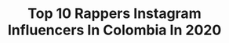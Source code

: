 ---
title: Top 10 Rappers Instagram Influencers In Colombia In 2020
description: >-
  Find top rappers Instagram influencers in Colombia in 2020. Most popular hashtags: #rapper #colombia #calle #quedateencasa.
platform: Instagram
profiles:
  - username: "chesarygt"
    fullname: >-
      Chesary
    location: "Colombia"
    followers: 6729
    engagement: 756
    commentsToLikes: 0.060367
    id: ck5q5k2ylt9ek0i11mftn9okb
    verified: false
    hashtags: "#westcoast, #guatemala, #hiphopgospel, #pastorcashluna"
  - username: "andeezeta"
    fullname: >-
      Andee Zeta
    location: "Colombia"
    followers: 42889
    engagement: 186
    commentsToLikes: 0.098745
    id: ck5he8j3yrlyk0i11jqo3ndsu
    verified: true
    hashtags: "#amor, #latinfashion, #cutepets, #cutedogs"
  - username: "sankru_oficial"
    fullname: >-
      SANKRU
    location: "Colombia"
    followers: 97391
    engagement: 1692
    commentsToLikes: 0.090040
    id: ck8taajw4r06b0j78d4x8qcgx
    verified: false
    hashtags: "#freestyle, #comediante, #chico, #moda"
  - username: "manchoosorio"
    fullname: >-
      Mancho Osorio
    location: "Colombia"
    followers: 16679
    engagement: 301
    commentsToLikes: 0.042504
    id: ck14gpjlm6ekk0i198pfscncp
    verified: false
    hashtags: "#bailarina, #trueno, #fdsbattles, #rbdlg"
  - username: "fumaratto"
    fullname: >-
      ᖴᑌᗰᗩᖇᗩTTOᖴEᖇᖇOᔕO🐰MOR 🍇 🇨🇴
    location: "Colombia"
    followers: 435398
    engagement: 93
    commentsToLikes: 0.011125
    id: ck5c7jvi37nsq0i115sgj8m53
    verified: true
    hashtags: "#birthday, #perd, #band, #musician"
  - username: "elnorick"
    fullname: >-
      Norick Rapper School
    location: "Colombia"
    followers: 127921
    engagement: 212
    commentsToLikes: 0.013855
    id: ck55kkx5zzjwn0i11yd00yt15
    verified: false
    hashtags: "#elnorick, #rapperuano, #reke, #cochabamba"
  - username: "chesterx1988x"
    fullname: >-
      Chester Custodia
    location: "Colombia"
    followers: 5584
    engagement: 622
    commentsToLikes: 0.113293
    id: ck135cuiw0tzp0i198zu5dt1q
    verified: false
    hashtags: "#vans, #elsalvador, #newalbum, #singalone"
  - username: "emmanuelt.03"
    fullname: >-
      EMMANUEL  TOBON.
    location: "Colombia"
    followers: 6130
    engagement: 612
    commentsToLikes: 0.087596
    id: ck0vwdiclt7e20i19chggftmj
    verified: false
    hashtags: "#sinti, #soldadoyprofeta, #desamor, #free"
  - username: "elrapperd"
    fullname: >-
      ❌El Rapper RD❌
    location: "Colombia"
    followers: 39807
    engagement: 915
    commentsToLikes: 0.049174
    id: ck8sx0kzmftax0j78y3wnnyo6
    verified: false
    hashtags: "#latendencia, #sti031, #comingsoon"
---